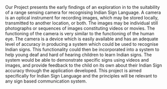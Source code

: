Our Project presents the early findings of an exploration in to the suitability of a range sensing camera for recognising Indian Sign Language. A camera is an optical instrument for recording images, which may be stored locally, transmitted to another location, or both. The images may be individual still photographs or sequences of images constituting videos or movies. The functioning of the camera is very similar to the functioning of the human eye.
The camera is a device which is easily available and has an adequate level of accuracy in producing a system which could be used to recognise Indian signs. This functionality could then be incorporated into a system to help young deaf and hard of hearing children to learn Indian signs. The system would be able to demonstrate specific signs using videos and images, and provide feedback to the child on its own about their Indian Sign accuracy through the application developed. This project is aimed specifically for Indian Sign Language and the principles will be relevant to any sign based communication system.